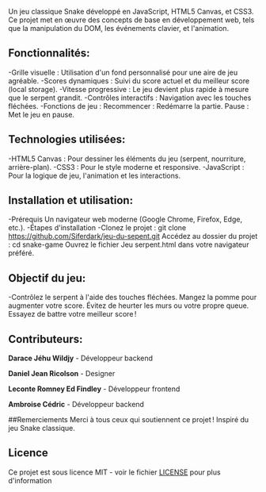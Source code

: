Un jeu classique Snake développé en JavaScript, HTML5 Canvas, et CSS3. Ce projet met en œuvre des concepts de base en développement web, tels que la manipulation du DOM, les événements clavier, et l'animation.

## Fonctionnalités:
-Grille visuelle : Utilisation d'un fond personnalisé pour une aire de jeu agréable. 
-Scores dynamiques : Suivi du score actuel et du meilleur score (local storage). 
-Vitesse progressive : Le jeu devient plus rapide à mesure que le serpent grandit. 
-Contrôles interactifs : Navigation avec les touches fléchées. 
-Fonctions de jeu : Recommencer : Redémarre la partie. Pause : Met le jeu en pause. 

## Technologies utilisées:
-HTML5 Canvas : Pour dessiner les éléments du jeu (serpent, nourriture, arrière-plan). 
-CSS3 : Pour le style moderne et responsive. 
-JavaScript : Pour la logique de jeu, l'animation et les interactions. 

## Installation et utilisation:
-Prérequis Un navigateur web moderne (Google Chrome, Firefox, Edge, etc.). 
-Étapes d'installation 
-Clonez le projet : git clone https://github.com/Siferdark/jeu-du-sepent.git 
Accédez au dossier du projet : cd snake-game Ouvrez le fichier Jeu serpent.html dans votre navigateur préféré. 

## Objectif du jeu:
-Contrôlez le serpent à l'aide des touches fléchées. 
Mangez la pomme pour augmenter votre score. Évitez de heurter les murs ou votre propre queue. Essayez de battre votre meilleur score !

## Contributeurs:
**Darace Jéhu Wildjy** 		    - Développeur backend

**Daniel Jean Ricolson**		  -  Designer

**Leconte Romney Ed Findley**	- Développeur frontend

**Ambroise Cédric** 		      - Développeur backend

##Remerciements
Merci à tous ceux qui soutiennent ce projet ! Inspiré du jeu Snake classique. 

## Licence
Ce projet est sous licence MIT - voir le fichier [LICENSE](LICENSE) pour plus d'information

